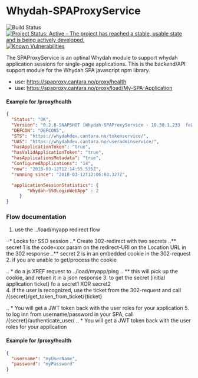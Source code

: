 # Whydah-SPAProxyService



![Build Status](https://jenkins.capraconsulting.no/buildStatus/icon?job=Whydah-SPAProxyService) [![Project Status: Active – The project has reached a stable, usable state and is being actively developed.](http://www.repostatus.org/badges/latest/active.svg)](http://www.repostatus.org/#active)  [![Known Vulnerabilities](https://snyk.io/test/github/Cantara/Whydah-SPAProxyService/badge.svg)](https://snyk.io/test/github/Cantara/Whydah-OAuth2Service)


The SPAProxyService is an optinal Whydah module to support whydah application sessions for single-page applications. This is the backend/API support module for the Whydah SPA javascript npm library.


* use:  https://spaproxy.cantara.no/proxy/health
* use:  https://spaproxy.cantara.no/proxy/load/My-SPA-Application


#### Example for /proxy/health 
```json
{
  "Status": "OK",
  "Version": "0.2.8-SNAPSHOT [Whydah-SPAProxyService - 10.30.1.233  fe80:0:0:0:cfc:f5ff:fedd:1770%eth0  10.30.1.233  0:0:0:0:0:0:0:1%lo  127.0.0.1]",
  "DEFCON": "DEFCON5",
  "STS": "https://whydahdev.cantara.no/tokenservice/",
  "UAS": "https://whydahdev.cantara.no/useradminservice/",
  "hasApplicationToken": "true",
  "hasValidApplicationToken": "true",
  "hasApplicationsMetadata": "true",
  "ConfiguredApplications": "14",
  "now": "2018-03-12T12:14:55.535Z",
  "running since": "2018-03-12T12:06:03.327Z",

  "applicationSessionStatistics": {
        "Whydah-SSOLoginWebApp" : 2 
     }
}
```

### Flow documentation

1. use the ../load/myapp redirect flow

⋅⋅* Looks for SSO session
..* Create 302-redirect with two secrets
..** secret 1 is the code=xxx param on the redirect-URI on the Location URL in the 302 response
..** secret 2 is in an embedded cookie in the 302-request
2. if you are unable to get/process the cookie

.. * do a js XREF request to  ../load/myapp/ping
.. ** this will pick up the cookie, and retuen it in a json response
3. to get the secret (initial application ticket) fo a secret1 XOR secret2   
4. if the user is recognized, use the ticket from the 302-request and call /{secret}/get_token_from_ticket/{ticket}

.. * You will get a JWT token back with the user roles for your application
5. to log inn from username/password in your SPA, call /{secret}/authenticate_user/
.. * You will get a JWT token back with the user roles for your application
 
 
#### Example for /proxy/health 
```json
{
  "username": "myUserName",
  "password": "myPassword"
}
```
